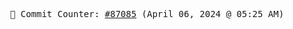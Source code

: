 <p align="center">
    <samp>
        📮 Commit Counter: <a href="https://github.com/Javascript-void0/Javascript-void0/commits/main">#87085</a> (April 06, 2024 @ 05:25 AM)
    </samp>
</p>